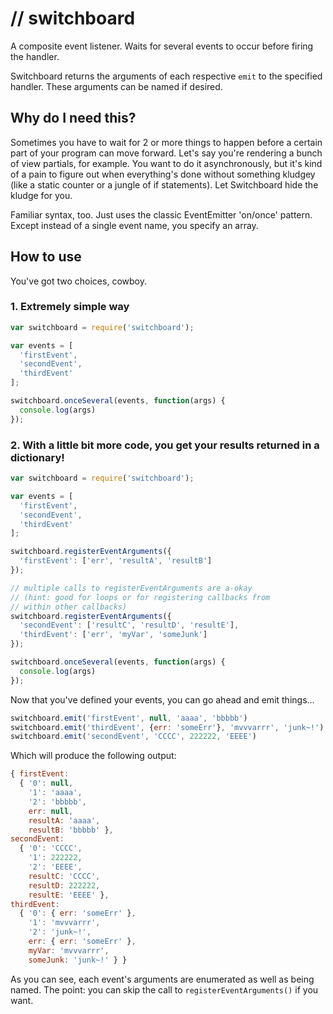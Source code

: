 # // switchboard

A composite event listener.  Waits for several events to occur before firing the handler.

Switchboard returns the arguments of each respective `emit` to the specified handler.  These arguments can be named if desired.

## Why do I need this?

Sometimes you have to wait for 2 or more things to happen before a certain part
of your program can move forward.  Let's say you're rendering a bunch of view
partials, for example.  You want to do it asynchronously, but it's kind of a
pain to figure out when everything's done without something kludgey (like a
static counter or a jungle of if statements).  Let Switchboard hide the
kludge for you.

Familiar syntax, too.  Just uses the classic EventEmitter 'on/once' pattern.
Except instead of a single event name, you specify an array.

## How to use

You've got two choices, cowboy.

### 1. Extremely simple way

```javascript
var switchboard = require('switchboard');

var events = [
  'firstEvent',
  'secondEvent',
  'thirdEvent'
];

switchboard.onceSeveral(events, function(args) {
  console.log(args)
});
```

### 2. With a little bit more code, you get your results returned in a dictionary!

```javascript
var switchboard = require('switchboard');

var events = [
  'firstEvent',
  'secondEvent',
  'thirdEvent'
];

switchboard.registerEventArguments({
  'firstEvent': ['err', 'resultA', 'resultB']
});

// multiple calls to registerEventArguments are a-okay
// (hint: good for loops or for registering callbacks from
// within other callbacks)
switchboard.registerEventArguments({
  'secondEvent': ['resultC', 'resultD', 'resultE'],
  'thirdEvent': ['err', 'myVar', 'someJunk']
});

switchboard.onceSeveral(events, function(args) {
  console.log(args)
});
```

Now that you've defined your events, you can go ahead and emit things...

```javascript
switchboard.emit('firstEvent', null, 'aaaa', 'bbbbb')
switchboard.emit('thirdEvent', {err: 'someErr'}, 'mvvvarrr', 'junk~!')
switchboard.emit('secondEvent', 'CCCC', 222222, 'EEEE')
```

Which will produce the following output:

```javascript
{ firstEvent: 
  { '0': null,
    '1': 'aaaa',
    '2': 'bbbbb',
    err: null,
    resultA: 'aaaa',
    resultB: 'bbbbb' },
secondEvent: 
  { '0': 'CCCC',
    '1': 222222,
    '2': 'EEEE',
    resultC: 'CCCC',
    resultD: 222222,
    resultE: 'EEEE' },
thirdEvent: 
  { '0': { err: 'someErr' },
    '1': 'mvvvarrr',
    '2': 'junk~!',
    err: { err: 'someErr' },
    myVar: 'mvvvarrr',
    someJunk: 'junk~!' } }
```

As you can see, each event's arguments are enumerated as well as being named.  The point: you can skip the call to `registerEventArguments()` if you want.


